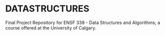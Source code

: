 # DATASTRUCTURES
Final Project Repository for ENSF 338 - Data Structures and Algorithms; a course offered at the University of Calgary.
